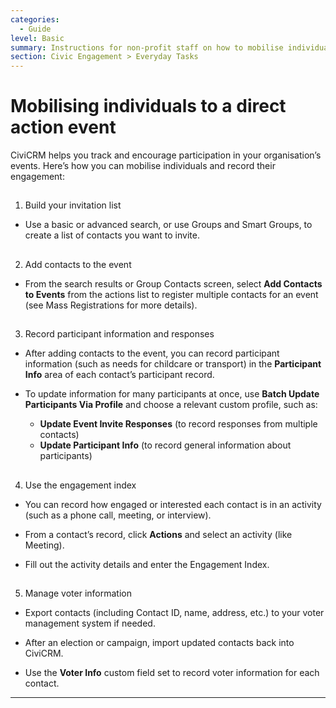 ```yaml
---
categories:
  - Guide
level: Basic
summary: Instructions for non-profit staff on how to mobilise individuals to attend events and track engagement using CiviCRM.
section: Civic Engagement > Everyday Tasks
---
```


# Mobilising individuals to a direct action event

CiviCRM helps you track and encourage participation in your organisation’s events. Here’s how you can mobilise individuals and record their engagement:

##
1. Build your invitation list

- Use a basic or advanced search, or use Groups and Smart Groups, to create a list of contacts you want to invite.

##

2. Add contacts to the event

- From the search results or Group Contacts screen, select **Add Contacts to Events** from the actions list to register multiple contacts for an event (see Mass Registrations for more details).

##

3. Record participant information and responses

- After adding contacts to the event, you can record participant information (such as needs for childcare or transport) in the **Participant Info** area of each contact’s participant record.

- To update information for many participants at once, use **Batch Update Participants Via Profile** and choose a relevant custom profile, such as:

  - **Update Event Invite Responses** (to record responses from multiple contacts)
  - **Update Participant Info** (to record general information about participants)

##

4. Use the engagement index

- You can record how engaged or interested each contact is in an activity (such as a phone call, meeting, or interview).

- From a contact’s record, click **Actions** and select an activity (like Meeting).

- Fill out the activity details and enter the Engagement Index.

##

5. Manage voter information

- Export contacts (including Contact ID, name, address, etc.) to your voter management system if needed.

- After an election or campaign, import updated contacts back into CiviCRM.

- Use the **Voter Info** custom field set to record voter information for each contact.

---

<!--
Source: https://docs.civicrm.org/user/en/latest/civic
-engagement/everyday-tasks/ -->

<!--
Suggestion: This content is best structured as a set of How
-to Guides (Diátaxis: Guide), as it gives step-by-step instructions for completing specific tasks. Each task (door-knock canvass, phone bank, mobilising event participants) is a distinct guide. The content is basic, aimed at non-expert users. If more background or conceptual explanation is needed (e.g., what is a campaign, what is a survey), those should be split into separate Explanation or Reference pages. -->
